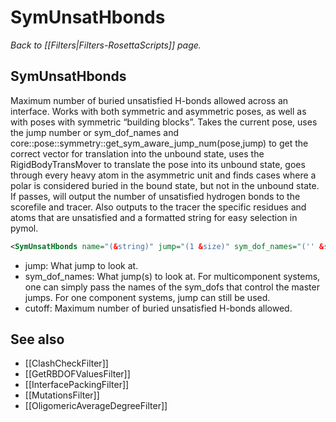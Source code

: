 # SymUnsatHbonds
*Back to [[Filters|Filters-RosettaScripts]] page.*
## SymUnsatHbonds

Maximum number of buried unsatisfied H-bonds allowed across an interface. Works with both symmetric and asymmetric poses, as well as with poses with symmetric “building blocks”. Takes the current pose, uses the jump number or sym\_dof\_names and core::pose::symmetry::get\_sym\_aware\_jump\_num(pose,jump) to get the correct vector for translation into the unbound state, uses the RigidBodyTransMover to translate the pose into its unbound state, goes through every heavy atom in the asymmetric unit and finds cases where a polar is considered buried in the bound state, but not in the unbound state. If passes, will output the number of unsatisfied hydrogen bonds to the scorefile and tracer. Also outputs to the tracer the specific residues and atoms that are unsatisfied and a formatted string for easy selection in pymol.

```xml
<SymUnsatHbonds name="(&string)" jump="(1 &size)" sym_dof_names="('' &string)" cutoff="(20 &size)"/>
```

-   jump: What jump to look at.
-   sym\_dof\_names: What jump(s) to look at. For multicomponent systems, one can simply pass the names of the sym\_dofs that control the master jumps. For one component systems, jump can still be used.
-   cutoff: Maximum number of buried unsatisfied H-bonds allowed.

## See also

* [[ClashCheckFilter]]
* [[GetRBDOFValuesFilter]]
* [[InterfacePackingFilter]]
* [[MutationsFilter]]
* [[OligomericAverageDegreeFilter]]
